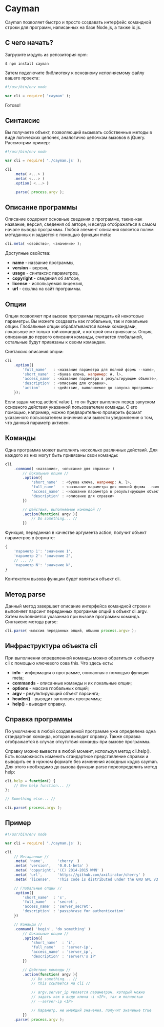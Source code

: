 Cayman
======

Cayman позволяет быстро и просто создавать интерфейс командной строки 
для программ, написанных на базе Node.js, а также io.js.

## С чего начать?
	
  Загрузите модуль из репозитория npm:

	$ npm install cayman

  Затем подключите библиотеку к основному исполняемому 
  файлу вашего проекта:

```js
#!/usr/bin/env node

var cli = require( 'cayman' );
```

  Готово!

## Синтаксис

  Вы получаете объект, позволяющий вызывать собственные методы 
  в виде логических цепочек, аналогично цепочкам вызовов в jQuery.
  Рассмотрим пример:

```js
#!/usr/bin/env node

var cli = require( './cayman.js' );

cli
	.meta( <...> )
	.meta( <...> )
	.option( <...> )

	.parse( process.argv );
```

## Описание программы

  Описание содержит основные сведения о программе, такие-как название, 
  версия, сведения об авторе, и всегда отображаться в самом начале вывода 
  программы. Любой элемент описания является полем метаданных и задается с 
  помощью функции meta:

```js
cli.meta( <свойство>, <значение> );
```
  Доступные свойства:

- **name** - название программы,
- **version** - версия,
- **usage** - синтаксис параметров,
- **copyright** - сведения об авторе,
- **license** - используемая лицензия,
- **url** - ссылка на сайт программы.

## Опции

  Опции позволяют при вызове программы передать ей некоторые параметры.
  Вы можете создавать как глобальные, так и локальные опции. Глобальные 
  опции обрабатываются всеми командами, локальные же только той командой, 
  к которой они привязаны. Опция, описанная до первого описания команды, 
  считается глобальной, остальные будут привязаны к своим командам.

  Синтаксис описания опции:

```js
cli
	.option({
		'full_name'   : <название параметра для полной формы --name>,
		'short_name'  : <буква ключа, например: A, l>,
		'access_name' : <название параметра в результирующем объекте>,
		'description' : <описание для справки>,
		'action'      : <действие, выполняемое до запуска программы>
	});
```
  Если задан метод action( value ), то он будет выполнен перед запуском 
  основного действия указанной пользователем команды. С его помощью, 
  например, можно предварительно проверить формат указанного пользователем 
  значения или вывести уведомление о том, что данный параметр активен.

## Команды

  Одна программа может выполнять несколько различных действий. 
  Для каждого из них могут быть привязаны свои команды:

```js
cli
	.command( <название>, <описание для справки> )
		// Локальные опции //
		.option({
			'short_name'  : <буква ключа, например: A, l>,
			'full_name'   : <название параметра для полной формы --name>,
			'access_name' : <название параметра в результирующем объекте>,
			'description' : <описание для справки>
		})

		// Действия, выполняемые командой //
		.action(function( argv ){
			// Do something... //
		})
```
  Функция, переданная в качестве аргумента action, получит 
  объект параметров в формате:
```js
{
	'параметр 1': 'значение 1',
	'параметр 2': 'значение 2',
	// ... //
	'параметр N': 'значение N',
}
```
  Контекстом вызова функции будет являться объект cli.

## Метод parse
  
  Данный метод завершает описание интерфейса командной строки 
  и выполняет парсинг переданных программе опций в объект cli.argv. 
  Затем выполняется указанная при вызове программы команда. Синтаксис 
  метода parse:

```js
cli.parse( <массив переданных опций, обычно process.argv> );
```

## Инфраструктура объекта cli
  
  При выполнении определенной команды можно обратиться к объекту 
  cli с помощью ключевого сова this. Что здесь есть:

- **info** - информация о программе, описанная с помощью функции meta;
- **commands** - описанные команды и их локальные опции;
- **options** - массив глобальных опций;
- **argv** - результирующий объект парсинга;
- **header()** - выводит заголовок программы;
- **help()** - выводит справку.

## Справка программы

  По умолчанию в любой создаваемой программе уже определена одна 
  стандартная команда, которая выводит справку. Также справка 
  отображается в случае отсутствия команды при вызове программы.

  Справку можно вывести в любой момент, используя метод cli.help().
  Есть возможность изменить стандартное представление справки и выводить 
  ее в нужном формате без изменения исходных кодов cayman.
  Для этого необходимо до вызова функции parse переопределить метод 
  help:

```js
cli.help = function() {
	// New help function... //
};

// Something else... //

cli.parse( process.argv );
```

## Пример

```js
#!/usr/bin/env node

var cli = require( './cayman.js' );

cli
	// Метаданные //
	.meta( 'name',      'cherry' )
	.meta( 'version',   '0.0.1-beta' )
	.meta( 'copyright', '(C) 2014-2015 WMN' )
	.meta( 'url',       'https://github.com/axilirator/cherry' )
	.meta( 'license',   'This code is distributed under the GNU GPL v3.0' )

	// Глобальные опции //
	.option({
		'short_name'  : 's',
		'full_name'   : 'secret',
		'access_name' : 'server_secret',
		'description' : 'passphrase for authentication'
	})

	// Команды //
	.command( 'begin', 'do something' )
		// Локальные опции //
		.option({
			'short_name'  : 'i',
			'full_name'   : 'server-ip',
			'access_name' : 'server_ip',
			'description' : 'server\'s IP'
		})

		// Действие команды //
		.action(function( argv ){
			// Do something... //
			// this ссылается на cli //

			// argv.server_ip является параметром, который можно 
			// задать как в виде ключа -i <IP>, так и полностью
			// --server-ip <IP>

			// Параметр, не имеющий значения, получит значение true
		})
	.parse( process.argv );
```